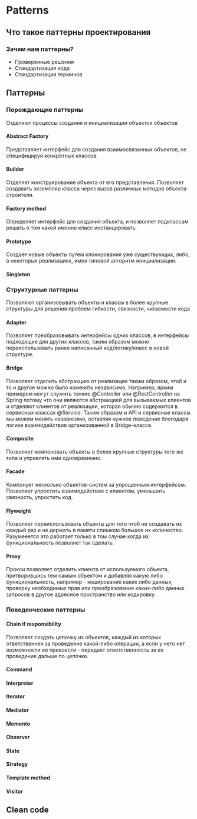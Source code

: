 # Patterns

## Что такое паттерны проектирования

### Зачем нам паттерны?

* Проверенные решения
* Стандартизация кода 
* Стандартизация терминов

## Паттерны

### Порождающие паттерны

Отделяют процессы создания и инициализации объекток объектов 

#### Abstract Factory

Представляет интерфейс для создания взаимосвязанных объектов, не специфицируя конкретных классов.

#### Builder

Отделяет конструирование объекта от его представления. Позволяет создавать экземпляр класса через вызов различных методов объекта-строителя.

#### Factory method

Определяет интерфейс для создания объекта, и позволяет подклассам решать о том какой именно класс инстанцировать.

#### Prototype

Создает новые объекты путем клонирования уже существующих, либо, в некоторых реализациях, имея типовой алгоритм инициализации.

#### Singleton

### Структурные паттерны

Позволяют организовывать объекты и классы в более крупные структуры для решения проблем гибкости, связности, читаемости кода

#### Adapter

Позволяет преобразовывать интерфейсы одних классов, в интерфейсы подходящие для других классов, таким образом можно переиспользовать ранее написанный код/логику/класс в новой структуре. 

#### Bridge

Позволяет отделить абстракцию от реализации таким образом, чтоб и то и другое можно было изменять независимо. Например, ярким примером могут служить тонкие @Controller или @RestController на Spring потому что они являются абстракцией для вызываемых клиентов и отделяют клиентов от реализации, которая обычно содержится в сервисных классах @Service. Таким образом и API и сервисные классы мы можем менять независимо, оставляя нужное поведение блогодаря логике взаимодействия организованной в Bridge-классе.

#### Composite

Позволяет компоновать объекты в более крупные структуры того же типа и управлять ими одновременно.

#### Facade

Компонует несколько объектов-систем за упрощенным интерфейсом. Позволяет упростить взаимодействие с клиентом, уменьшить связность, упростить код.

#### Flyweight

Позволяет переиспользовать объекты для того чтоб не создавать их каждый раз и не держать в памяти слишком большое их количество. Разумееется это работает только в том случае когда их функциональность позволяет так сделать.

#### Proxy

Прокси позволяет отделить клиента от используемого объекта, притворившись тем самым объектом и добавляя какую либо функциональность, например - кеширование каких либо данных, проверку необходимых прав или преобразование каких-либо данных запросов в другое адресное пространство или кодировку.

### Поведенческие паттерны

#### Chain if responsibility

Позволяет создать цепочку из объектов, каждый из которых ответственнен за проведение какой-либо операции, а если у него нет возможности ее превоести - передает ответственность за ее проведение дальше по цепочке.

#### Command



#### Interpreter

#### Iterator

#### Mediator

#### Memento

#### Observer

#### State

#### Strategy

#### Template method

#### Visitor

## Clean code
